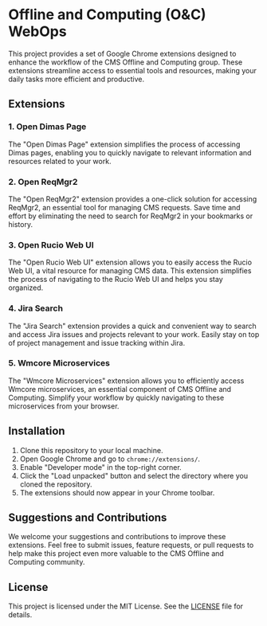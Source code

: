 # Offline and Computing (O&C) WebOps

This project provides a set of Google Chrome extensions designed to enhance the workflow of the CMS Offline and Computing group. These extensions streamline access to essential tools and resources, making your daily tasks more efficient and productive.

## Extensions

### 1. Open Dimas Page

The "Open Dimas Page" extension simplifies the process of accessing Dimas pages, enabling you to quickly navigate to relevant information and resources related to your work.
<!-- 
![Open Dimas Page](images/open-dimas-page.png) -->

### 2. Open ReqMgr2

The "Open ReqMgr2" extension provides a one-click solution for accessing ReqMgr2, an essential tool for managing CMS requests. Save time and effort by eliminating the need to search for ReqMgr2 in your bookmarks or history.

<!-- ![Open ReqMgr2](images/open-reqmgr2.png) -->

### 3. Open Rucio Web UI

The "Open Rucio Web UI" extension allows you to easily access the Rucio Web UI, a vital resource for managing CMS data. This extension simplifies the process of navigating to the Rucio Web UI and helps you stay organized.

<!-- ![Open Rucio Web UI](images/open-rucio-web-ui.png) -->

### 4. Jira Search

The "Jira Search" extension provides a quick and convenient way to search and access Jira issues and projects relevant to your work. Easily stay on top of project management and issue tracking within Jira.

<!-- ![Jira Search](images/jira-search.png) -->

### 5. Wmcore Microservices

The "Wmcore Microservices" extension allows you to efficiently access Wmcore microservices, an essential component of CMS Offline and Computing. Simplify your workflow by quickly navigating to these microservices from your browser.

<!-- ![Wmcore Microservices](images/wmcore-microservices.png) -->

## Installation

1. Clone this repository to your local machine.
2. Open Google Chrome and go to `chrome://extensions/`.
3. Enable "Developer mode" in the top-right corner.
4. Click the "Load unpacked" button and select the directory where you cloned the repository.
5. The extensions should now appear in your Chrome toolbar.

## Suggestions and Contributions

We welcome your suggestions and contributions to improve these extensions. Feel free to submit issues, feature requests, or pull requests to help make this project even more valuable to the CMS Offline and Computing community.

## License

This project is licensed under the MIT License. See the [LICENSE](LICENSE) file for details.
